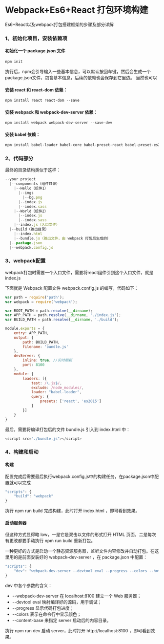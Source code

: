 # Webpack+Es6+React 打包环境构建

Es6+React以及webpack打包搭建框架的步骤及部分详解

### 1、初始化项目，安装依赖项
#### 初始化一个 package.json 文件
```javascript
npm init 
```
执行后，npm会引导输入一些基本信息，可以默认按回车键，然后会生成一个package.json文件，包含基本信息，后续的依赖也会保存到它里边。
当然也可以

#### 安装 react 和 react-dom 依赖：
```javascript
npm install react react-dom --save
```

#### 安装 webpack 和 webpack-dev-server 依赖：
```javascript
npm install webpack webpack-dev-server --save-dev 
```

#### 安装 babel 依赖：
```javascript
npm install babel-loader babel-core babel-preset-react babel-preset-es2015 --save-dev
```

### 2、代码部分
最终的目录结构类似于这样：
```javascript
--your project
  |--components（组件目录）
    |--Hello（组件1）
      |--imgs
        |--bg.png
      |--index.js
      |--index.sass
    |--World（组件2）
      |--index.js
      |--index.sass
    |--index.js（入口文件）
  |--build（输出目录）
    |--index.html
    |--bundle.js（输出文件，由 webpack 打包后生成的）
  |--package.json
  |--webpack.config.js
```

### 3、webpack配置

webpack打包时需要一个入口文件，需要将react组件引到这个入口文件，就是index.js

下面就是 Webpack 配置文件 webpack.config.js 的编写，代码如下：
```javascript
var path = require('path');
var webpack = require('webpack');

var ROOT_PATH = path.resolve(__dirname);
var APP_PATH = path.resolve(__dirname, './index.js');
var BUILD_PATH = path.resolve(__dirname, './build');

module.exports = {
	entry: APP_PATH,
	output: {
		path: BUILD_PATH,
		filename: 'bundle.js'
	},
	devServer: {
		inline: true, //实时刷新
		port: 8100
	},
	module: {
		loaders: [{
			test: /\.js$/,
			exclude: /node_modules/,
			loader: "babel-loader",
			query: {
				presets: ['react', 'es2015']
			}
		}]
	}
}
```

最后，需要将编译打包后的文件 bundle.js 引入到 index.html 中：
```javascript
<script src="./bundle.js"></script>
```
### 4、构建和启动

#### 构建

配置完成后需要最后执行webpack.config.js中的构建任务，在package.json中配置就可以完成
```javascript
"scripts": {
	"build": "webpack"
}
```

执行 npm run build 完成构建，此时打开 index.html ，即可看到效果。

#### 启动服务器

但这种方式显得略 low，一是它是双击以文件的形式打开 HTML 页面，二是每次有更改都要手动执行 npm run build 重新打包。

一种更好的方式是启动一个静态资源服务器，监听文件内容修改并自动打包。在这里用的是前面安装好的 webpack-dev-server ，在 package.json 中配置：
```javascript
"scripts": {
	"dev": "webpack-dev-server --devtool eval --progress --colors --hot --content-base build"
}
```
dev 中各个参数的含义：
* --webpack-dev-server 在 localhost:8100 建立一个 Web 服务器；
* --devtool eval 映射编译好的源码，用于调试；
* --progress 显示代码打包进度；
* --colors 表示在命令行中显示颜色；
* --content-base 来指定 server 启动后的内容目录。

执行 npm run dev 启动 server，此时打开 http://localhost:8100 ，即可看到效果。